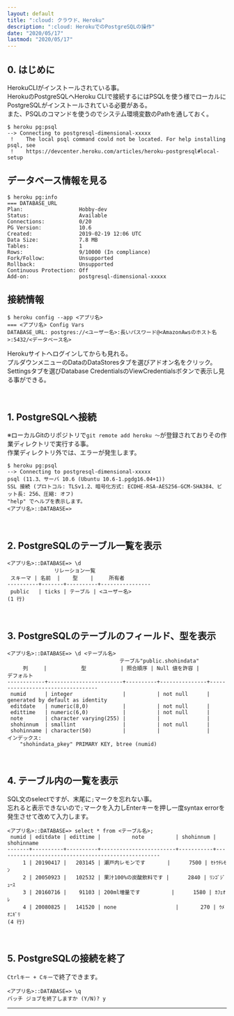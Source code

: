 ```yaml
---
layout: default
title: ":cloud: クラウド、Heroku"
description: ":cloud: HerokuでのPostgreSQLの操作"
date: "2020/05/17"
lastmod: "2020/05/17"
---
```


## 0. はじめに

HerokuCLIがインストールされている事。  
HerokuのPostgreSQLへHeroku CLIで接続するにはPSQLを使う様でローカルにPostgreSQLがインストールされている必要がある。  
また、PSQLのコマンドを使うのでシステム環境変数のPathを通しておく。

    $ heroku pg:psql
    --> Connecting to postgresql-dimensional-xxxxx
     !    The local psql command could not be located. For help installing psql, see
     !    https://devcenter.heroku.com/articles/heroku-postgresql#local-setup

## データベース情報を見る

    $ heroku pg:info
    === DATABASE_URL
    Plan:                  Hobby-dev
    Status:                Available
    Connections:           0/20
    PG Version:            10.6
    Created:               2019-02-19 12:06 UTC
    Data Size:             7.8 MB
    Tables:                1
    Rows:                  9/10000 (In compliance)
    Fork/Follow:           Unsupported
    Rollback:              Unsupported
    Continuous Protection: Off
    Add-on:                postgresql-dimensional-xxxxx

## 接続情報

    $ heroku config --app <アプリ名>
    === <アプリ名> Config Vars
    DATABASE_URL: postgres://<ユーザー名>:長いパスワード@<AmazonAwsのホスト名>:5432/<データベース名>

Herokuサイトへログインしてからも見れる。  
プルダウンメニューのDataのDataStoresタブを選びアドオン名をクリック。  
Settingsタブを選びDatabase CredentialsのViewCredentialsボタンで表示し見る事ができる。  

<br />

## 1. PostgreSQLへ接続

※ローカルGitのリポジトリで`git remote add heroku ～`が登録されておりその作業ディレクトリで実行する事。  
作業ディレクトリ外では、エラーが発生します。  

    $ heroku pg:psql
    --> Connecting to postgresql-dimensional-xxxxx
    psql (11.3、サーバ 10.6 (Ubuntu 10.6-1.pgdg16.04+1))
    SSL 接続 (プロトコル: TLSv1.2、暗号化方式: ECDHE-RSA-AES256-GCM-SHA384、ビット長: 256、圧縮: オフ)
    "help" でヘルプを表示します。
    <アプリ名>::DATABASE=>

<br />

## 2. PostgreSQLのテーブル一覧を表示

    <アプリ名>::DATABASE=> \d
                   リレーション一覧
     スキーマ | 名前  |    型    |     所有者
    ----------+-------+----------+----------------
     public   | ticks | テーブル | <ユーザー名>
    (1 行)

<br />

## 3. PostgreSQLのテーブルのフィールド、型を表示

    <アプリ名>::DATABASE=> \d <テーブル名>
                                        テーブル"public.shohindata"
         列     |           型           | 照合順序 | Null 値を許容 |            デフォルト
    ------------+------------------------+----------+---------------+----------------------------------
     numid      | integer                |          | not null      | generated by default as identity
     editdate   | numeric(8,0)           |          | not null      |
     edittime   | numeric(6,0)           |          | not null      |
     note       | character varying(255) |          |               |
     shohinnum  | smallint               |          | not null      |
     shohinname | character(50)          |          |               |
    インデックス:
        "shohindata_pkey" PRIMARY KEY, btree (numid)

<br />

## 4. テーブル内の一覧を表示

SQL文のselectですが、末尾に`;`マークを忘れない事。  
忘れると表示できないので`;`マークを入力しEnterキーを押し一度syntax errorを発生させて改めて入力します。  

    <アプリ名>::DATABASE=> select * from <テーブル名>;
     numid | editdate | edittime |          note          | shohinnum |                     shohinname
    -------+----------+----------+------------------------+-----------+----------------------------------------------------
         1 | 20190417 |   203145 | 瀬戸内レモンです       |      7500 | ｾﾄｳﾁﾚﾓﾝ
         2 | 20050923 |   102532 | 果汁100%の炭酸飲料です |      2840 | ﾘﾝｺﾞｼﾞｭｰｽ
         3 | 20160716 |    91103 | 200ml増量です          |      1580 | ｶﾌｪｵﾚ
         4 | 20080825 |   141520 | none                   |       270 | ｳﾒｵﾆｷﾞﾘ
    (4 行)

<br />

## 5. PostgreSQLの接続を終了

`Ctrlキー + Cキー`で終了できます。  

    <アプリ名>::DATABASE=> \q
    バッチ ジョブを終了しますか (Y/N)? y

* * *

